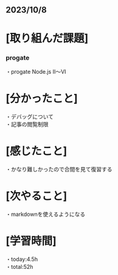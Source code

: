 ## 2023/10/8

# [取り組んだ課題]
### progate
・progate Node.js II～VI
# [分かったこと]
・デバッグについて  
・記事の閲覧制限
# [感じたこと]
・かなり難しかったので合間を見て復習する
# [次やること]
・markdownを使えるようになる
# [学習時間]
・today:4.5h  
・total:52h

